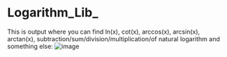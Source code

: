 # Logarithm_Lib_
This is output where you can find ln(x), cot(x),  arccos(x), arcsin(x), arctan(x), subtraction/sum/division/multiplication/of natural logarithm and something else: 
![image](https://github.com/Max-125/Logarithm_Lib_/assets/111706064/44c903c2-6a93-430f-bad9-39653193516d)

